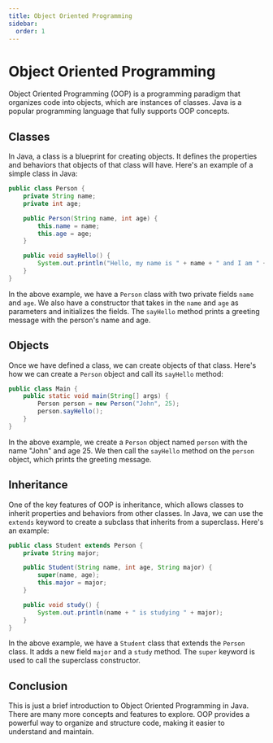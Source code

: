 ```yaml
---
title: Object Oriented Programming
sidebar:
  order: 1
---
```


# Object Oriented Programming

Object Oriented Programming (OOP) is a programming paradigm that organizes code into objects, which are instances of classes. Java is a popular programming language that fully supports OOP concepts.

## Classes

In Java, a class is a blueprint for creating objects. It defines the properties and behaviors that objects of that class will have. Here's an example of a simple class in Java:

```java
public class Person {
    private String name;
    private int age;

    public Person(String name, int age) {
        this.name = name;
        this.age = age;
    }

    public void sayHello() {
        System.out.println("Hello, my name is " + name + " and I am " + age + " years old.");
    }
}
```

In the above example, we have a `Person` class with two private fields `name` and `age`. We also have a constructor that takes in the `name` and `age` as parameters and initializes the fields. The `sayHello` method prints a greeting message with the person's name and age.

## Objects

Once we have defined a class, we can create objects of that class. Here's how we can create a `Person` object and call its `sayHello` method:

```java
public class Main {
    public static void main(String[] args) {
        Person person = new Person("John", 25);
        person.sayHello();
    }
}
```

In the above example, we create a `Person` object named `person` with the name "John" and age 25. We then call the `sayHello` method on the `person` object, which prints the greeting message.

## Inheritance

One of the key features of OOP is inheritance, which allows classes to inherit properties and behaviors from other classes. In Java, we can use the `extends` keyword to create a subclass that inherits from a superclass. Here's an example:

```java
public class Student extends Person {
    private String major;

    public Student(String name, int age, String major) {
        super(name, age);
        this.major = major;
    }

    public void study() {
        System.out.println(name + " is studying " + major);
    }
}
```

In the above example, we have a `Student` class that extends the `Person` class. It adds a new field `major` and a `study` method. The `super` keyword is used to call the superclass constructor.

## Conclusion

This is just a brief introduction to Object Oriented Programming in Java. There are many more concepts and features to explore. OOP provides a powerful way to organize and structure code, making it easier to understand and maintain.
